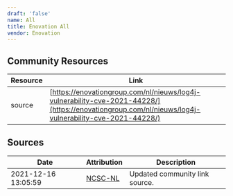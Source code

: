 ```yaml
---
draft: 'false'
name: All
title: Enovation All
vendor: Enovation
---
```



## Community Resources
| Resource | Link |
| --- | --- |
| source | [https://enovationgroup.com/nl/nieuws/log4j-vulnerability-cve-2021-44228/](https://enovationgroup.com/nl/nieuws/log4j-vulnerability-cve-2021-44228/) |


## Sources
| Date | Attribution | Description |
| --- | --- | --- |
| 2021-12-16 13:05:59 | [NCSC-NL](https://github.com/NCSC-NL/log4shell/blob/main/software/README.md) | Updated community link source.  |
